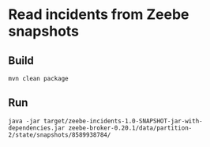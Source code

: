 # Read incidents from Zeebe snapshots

## Build

```
mvn clean package
```

## Run

```
java -jar target/zeebe-incidents-1.0-SNAPSHOT-jar-with-dependencies.jar zeebe-broker-0.20.1/data/partition-2/state/snapshots/8589938784/
```
